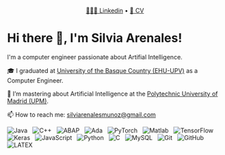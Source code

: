 <p align="center">
  <a href="https://es.linkedin.com/in/silvia-arenales"> 👩🏽‍💼 Linkedin</a> •
  <a href="https://drive.google.com/file/d/1FIUCWlIfqEICqXy-3Xw1jhEQ6_9JwYot/view?usp=sharing"> 🔖 CV </a> 
</p>

# Hi there 👋, I'm Silvia Arenales!

I'm a computer engineer passionate about Artifial Intelligence.

🎓 I graduated at <a href="https://www.ehu.eus/es/web/informatika-fakultatea">University of the Basque Country (EHU-UPV)</a> as a Computer Engineer.

🌱 I’m mastering about Artificial Intelligence at the <a href="https://www.upm.es/">Polytechnic University of Madrid (UPM)</a>.

📫 How to reach me: silviarenalesmunoz@gmail.com

![Java](https://img.shields.io/badge/-Java-black?logo=java&style=social)&nbsp;&nbsp;
![C++](https://img.shields.io/badge/-C++-black?logo=c%2B%2B&style=social)&nbsp;&nbsp;
![ABAP](https://img.shields.io/badge/-ABAP-black?logo=sap&style=social)&nbsp;&nbsp;
![Ada](https://img.shields.io/badge/-Ada-black?logo=ada&style=social)&nbsp;&nbsp;
![PyTorch](https://img.shields.io/badge/-PyTorch-black?logo=pytorch&style=social)&nbsp;&nbsp;
![Matlab](https://img.shields.io/badge/-Matlab-black?logo=mathworks&style=social)&nbsp;&nbsp;
![TensorFlow](https://img.shields.io/badge/-TensorFlow-black?logo=tensorflow&style=social)&nbsp;&nbsp;
![Keras](https://img.shields.io/badge/-Keras-black?logo=keras&style=social)&nbsp;&nbsp;
![JavaScript](https://img.shields.io/badge/-JavaScript-black?logo=javascript&style=social)&nbsp;&nbsp;
![Python](https://img.shields.io/badge/-Python-black?logo=Python&style=social)&nbsp;&nbsp;
![C](https://img.shields.io/badge/-C-black?logo=c&style=social)&nbsp;&nbsp;
![MySQL](https://img.shields.io/badge/-MySQL-black?logo=mysql&style=social)&nbsp;&nbsp;
![Git](https://img.shields.io/badge/-Git-black?logo=git&style=social)&nbsp;&nbsp;
![GitHub](https://img.shields.io/badge/-GitHub-black?logo=github&style=social)&nbsp;&nbsp;
![LATEX](https://img.shields.io/badge/-LATEX-black?logo=latex&style=social)&nbsp;&nbsp;



